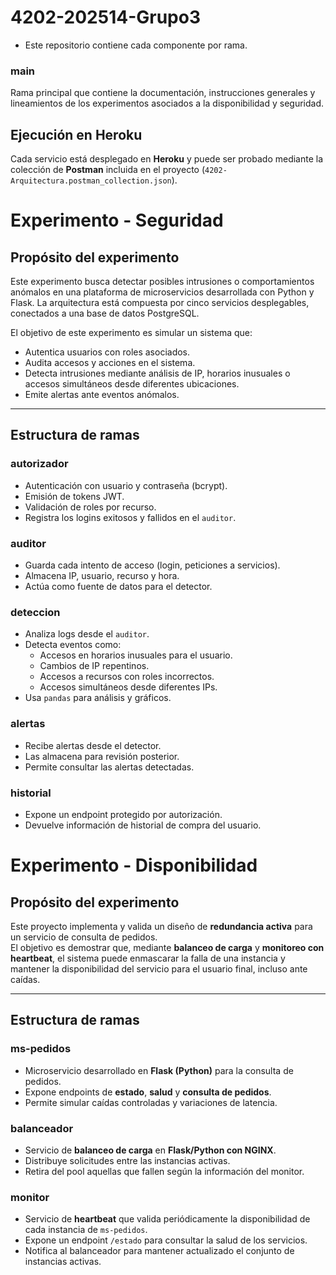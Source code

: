 # 4202-202514-Grupo3

* Este repositorio contiene cada componente por rama.

### main
Rama principal que contiene la documentación, instrucciones generales y lineamientos de los experimentos asociados a la disponibilidad y seguridad.

## Ejecución en Heroku

Cada servicio está desplegado en **Heroku** y puede ser probado mediante la colección de **Postman** incluida en el proyecto (`4202-Arquitectura.postman_collection.json`).

# Experimento - Seguridad
## Propósito del experimento
Este experimento busca detectar posibles intrusiones o comportamientos anómalos en una plataforma de microservicios desarrollada con Python y Flask. La arquitectura está compuesta por cinco servicios desplegables, conectados a una base de datos PostgreSQL.

El objetivo de este experimento es simular un sistema que:

- Autentica usuarios con roles asociados.
- Audita accesos y acciones en el sistema.
- Detecta intrusiones mediante análisis de IP, horarios inusuales o accesos simultáneos desde diferentes ubicaciones.
- Emite alertas ante eventos anómalos.
---

## Estructura de ramas

### autorizador
- Autenticación con usuario y contraseña (bcrypt).
- Emisión de tokens JWT.
- Validación de roles por recurso.
- Registra los logins exitosos y fallidos en el `auditor`.

### auditor
- Guarda cada intento de acceso (login, peticiones a servicios).
- Almacena IP, usuario, recurso y hora.
- Actúa como fuente de datos para el detector.

### deteccion
- Analiza logs desde el `auditor`.
- Detecta eventos como:
  - Accesos en horarios inusuales para el usuario.
  - Cambios de IP repentinos.
  - Accesos a recursos con roles incorrectos.
  - Accesos simultáneos desde diferentes IPs.
- Usa `pandas` para análisis y gráficos.

### alertas
- Recibe alertas desde el detector.
- Las almacena para revisión posterior.
- Permite consultar las alertas detectadas.

### historial
- Expone un endpoint protegido por autorización.
- Devuelve información de historial de compra del usuario.

# Experimento - Disponibilidad

## Propósito del experimento

Este proyecto implementa y valida un diseño de **redundancia activa** para un servicio de consulta de pedidos.  
El objetivo es demostrar que, mediante **balanceo de carga** y **monitoreo con heartbeat**, el sistema puede enmascarar la falla de una instancia y mantener la disponibilidad del servicio para el usuario final, incluso ante caídas.

---

## Estructura de ramas

### ms-pedidos
- Microservicio desarrollado en **Flask (Python)** para la consulta de pedidos.  
- Expone endpoints de **estado**, **salud** y **consulta de pedidos**.  
- Permite simular caídas controladas y variaciones de latencia.  

### balanceador
- Servicio de **balanceo de carga** en **Flask/Python con NGINX**.  
- Distribuye solicitudes entre las instancias activas.  
- Retira del pool aquellas que fallen según la información del monitor.  

### monitor
- Servicio de **heartbeat** que valida periódicamente la disponibilidad de cada instancia de `ms-pedidos`.  
- Expone un endpoint `/estado` para consultar la salud de los servicios.  
- Notifica al balanceador para mantener actualizado el conjunto de instancias activas.  
